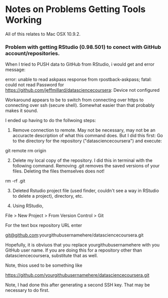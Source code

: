 Notes on Problems Getting Tools Working
========================================================

All of this relates to Mac OSX 10.9.2. 

### Problem with getting RStudio (0.98.501) to conect with GitHub account/repositories.

When I tried to PUSH data to GitHub from RStudio, i would get and error message:

error: unable to read askpass response from rpostback-askpass;
fatal: could not read Password for https://github.com/jeffmillard/datasciencecoursera: Device not configured

Workaround appears to be to switch from connecting over https to connecting over ssh (secure shell).  Somewhat easier than that probably makes it sound.

I ended up having to do the follwoing steps:

1. Remove connection to remote.  May not be necessary, may not be an accuracte description of what this command does.  But I did this first:  Go to the directory for the repository ("datasciencecoursera") and execute:

git remote rm origin


2. Delete my local copy of the repository.  I did this in terminal with the following command. Removing .git removes the saved versions of your files.  Deleting the files themselves does not!

rm -rf .git


3. Deleted Rstudio project file (used finder, couldn't see a way in RStudio to delete a project), directory, etc.

4. Using RStudio, 

File > New Project > From Version Control > Git

For the text box repository URL enter

git@github.com:yourgithubusernamehere/datasciencecoursera.git

Hopefully, it is obviuos that you replace yourgithubusernamehere with you GitHub user name.  If you are doing this for a repository other than datasciencecoursera, substitute that as well.

Note, thios used to be something like

https://github.com/yourgithubusernamehere/datasciencecoursera.git

Note, I had done this after generating a second SSH key.  That may be necessary to do first.
